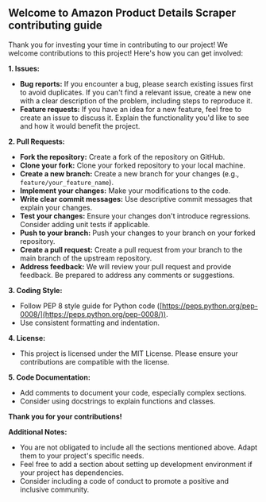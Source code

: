 ## Welcome to Amazon Product Details Scraper contributing guide

Thank you for investing your time in contributing to our project! We welcome contributions to this project! Here's how you can get involved:

**1. Issues:**

* **Bug reports:** If you encounter a bug, please search existing issues first to avoid duplicates. If you can't find a relevant issue, create a new one with a clear description of the problem, including steps to reproduce it. 
* **Feature requests:** If you have an idea for a new feature, feel free to create an issue to discuss it. Explain the functionality you'd like to see and how it would benefit the project.

**2. Pull Requests:**

* **Fork the repository:** Create a fork of the repository on GitHub. 
* **Clone your fork:** Clone your forked repository to your local machine.
* **Create a new branch:** Create a new branch for your changes (e.g., `feature/your_feature_name`).
* **Implement your changes:** Make your modifications to the code. 
* **Write clear commit messages:** Use descriptive commit messages that explain your changes.
* **Test your changes:** Ensure your changes don't introduce regressions. Consider adding unit tests if applicable.
* **Push to your branch:** Push your changes to your branch on your forked repository.
* **Create a pull request:** Create a pull request from your branch to the main branch of the upstream repository. 
* **Address feedback:** We will review your pull request and provide feedback. Be prepared to address any comments or suggestions.

**3. Coding Style:**

* Follow PEP 8 style guide for Python code ([https://peps.python.org/pep-0008/](https://peps.python.org/pep-0008/)).
* Use consistent formatting and indentation.

**4. License:**

* This project is licensed under the MIT License. Please ensure your contributions are compatible with the license.

**5. Code Documentation:**

* Add comments to document your code, especially complex sections.
* Consider using docstrings to explain functions and classes.

**Thank you for your contributions!**

**Additional Notes:**

* You are not obligated to include all the sections mentioned above. Adapt them to your project's specific needs.
* Feel free to add a section about setting up development environment if your project has dependencies.
* Consider including a code of conduct to promote a positive and inclusive community.
